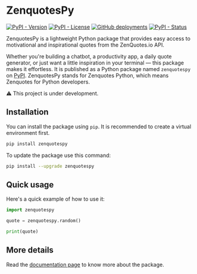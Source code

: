 # ZenquotesPy

[![PyPI - Version](https://img.shields.io/pypi/v/zenquotespy)](https://pypi.org/project/zenquotespy/)
[![PyPI - License](https://img.shields.io/pypi/l/zenquotespy)](https://pypi.org/project/isoddeven/)
[![GitHub deployments](https://img.shields.io/github/deployments/nilaysarma/zenquotespy/release)](https://github.com/nilaysarma/zenquotespy/deployments/release)
[![PyPI - Status](https://img.shields.io/pypi/status/zenquotespy)](https://pypi.org/project/zenquotespy/)

ZenquotesPy is a lightweight Python package that provides easy access to motivational and inspirational quotes from the ZenQuotes.io API.

Whether you're building a chatbot, a productivity app, a daily quote generator, or just want a little inspiration in your terminal — this package makes it effortless. It is published as a Python package named `zenquotespy` on [PyPI](https://pypi.org/project/zenquotespy). ZenquotesPy stands for Zenquotes Python, which means Zenquotes for Python developers.

⚠️ This project is under development.

## Installation
You can install the package using `pip`. It is recommended to create a virtual environment first.
```sh
pip install zenquotespy
```
To update the package use this command:
```sh
pip install --upgrade zenquotespy
```

## Quick usage
Here's a quick example of how to use it:
```py
import zenquotespy

quote = zenquotespy.random()

print(quote)
```

## More details
Read the [documentation page](https://zenquotespy.pages.dev) to know more about the package.